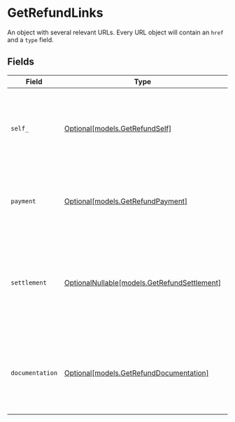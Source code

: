 # GetRefundLinks

An object with several relevant URLs. Every URL object will contain an `href` and a `type` field.


## Fields

| Field                                                                                                                       | Type                                                                                                                        | Required                                                                                                                    | Description                                                                                                                 |
| --------------------------------------------------------------------------------------------------------------------------- | --------------------------------------------------------------------------------------------------------------------------- | --------------------------------------------------------------------------------------------------------------------------- | --------------------------------------------------------------------------------------------------------------------------- |
| `self_`                                                                                                                     | [Optional[models.GetRefundSelf]](../models/getrefundself.md)                                                                | :heavy_minus_sign:                                                                                                          | In v2 endpoints, URLs are commonly represented as objects with an `href` and `type` field.                                  |
| `payment`                                                                                                                   | [Optional[models.GetRefundPayment]](../models/getrefundpayment.md)                                                          | :heavy_minus_sign:                                                                                                          | The API resource URL of the [payment](get-payment) that this refund belongs to.                                             |
| `settlement`                                                                                                                | [OptionalNullable[models.GetRefundSettlement]](../models/getrefundsettlement.md)                                            | :heavy_minus_sign:                                                                                                          | The API resource URL of the [settlement](get-settlement) this refund has been settled with. Not present if not yet settled. |
| `documentation`                                                                                                             | [Optional[models.GetRefundDocumentation]](../models/getrefunddocumentation.md)                                              | :heavy_minus_sign:                                                                                                          | In v2 endpoints, URLs are commonly represented as objects with an `href` and `type` field.                                  |